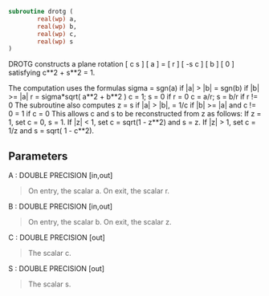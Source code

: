 ```fortran
subroutine drotg (
        real(wp) a,
        real(wp) b,
        real(wp) c,
        real(wp) s
)
```

DROTG constructs a plane rotation
[  c  s ] [ a ] = [ r ]
[ -s  c ] [ b ]   [ 0 ]
satisfying c\*\*2 + s\*\*2 = 1.

The computation uses the formulas
sigma = sgn(a)    if |a| >  |b|
= sgn(b)    if |b| >= |a|
r = sigma\*sqrt( a\*\*2 + b\*\*2 )
c = 1; s = 0      if r = 0
c = a/r; s = b/r  if r != 0
The subroutine also computes
z = s    if |a| > |b|,
= 1/c  if |b| >= |a| and c != 0
= 1    if c = 0
This allows c and s to be reconstructed from z as follows:
If z = 1, set c = 0, s = 1.
If |z| < 1, set c = sqrt(1 - z\*\*2) and s = z.
If |z| > 1, set c = 1/z and s = sqrt( 1 - c\*\*2).

## Parameters
A : DOUBLE PRECISION [in,out]
> On entry, the scalar a.
> On exit, the scalar r.

B : DOUBLE PRECISION [in,out]
> On entry, the scalar b.
> On exit, the scalar z.

C : DOUBLE PRECISION [out]
> The scalar c.

S : DOUBLE PRECISION [out]
> The scalar s.
